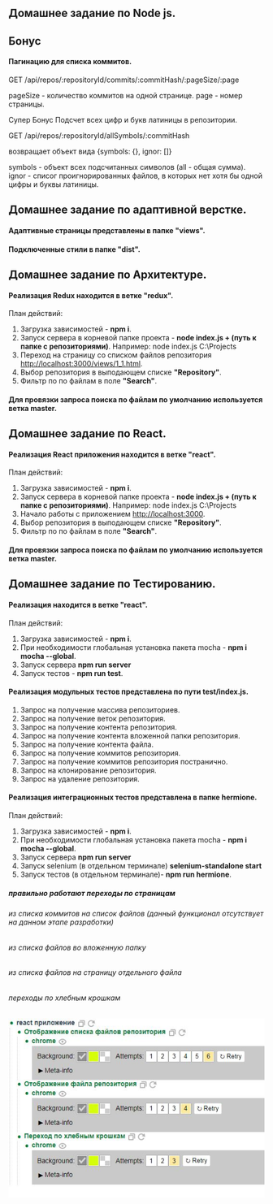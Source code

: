 ## Домашнее задание по Node js.

## Бонус
#### Пагинацию для списка коммитов. 
GET /api/repos/:repositoryId/commits/:commitHash/:pageSize/:page

pageSize - количество коммитов на одной странице.
page - номер страницы.

Супер Бонус
Подсчет всех цифр и букв латиницы в репозитории.

GET /api/repos/:repositoryId/allSymbols/:commitHash

возвращает объект вида {symbols: {}, ignor: []}

symbols - объект всех подсчитанных символов (all - общая сумма).
ignor  - списог проигнорированных файлов, в которых нет хотя бы одной цифры и буквы латиницы.

## Домашнее задание по адаптивной верстке.

#### Адаптивные страницы представлены в папке "views". 
#### Подключенные стили в папке "dist".

## Домашнее задание по Архитектуре.

#### Реализация Redux находится в ветке "redux".

План действий:

1. Загрузка зависимостей - **npm i**.
2. Запуск сервера в корневой папке проекта - **node index.js + (путь к папке с репозиториями)**.
    Например: node index.js C:\Projects
3. Переход на страницу со списком файлов репозитория <http://localhost:3000/views/1_1.html>.
4. Выбор репозитория в выподающем списке **"Repository"**.
5. Фильтр по по файлам в поле **"Search"**.

#### Для провязки запроса поиска по файлам по умолчанию используется ветка master.

## Домашнее задание по React.

#### Реализация React приложения находится в ветке "react".

План действий:

1. Загрузка зависимостей - **npm i**.
2. Запуск сервера в корневой папке проекта - **node index.js + (путь к папке с репозиториями)**.
    Например: node index.js C:\Projects
3. Начало работы с приложением <http://localhost:3000>.
4. Выбор репозитория в выподающем списке **"Repository"**.
5. Фильтр по по файлам в поле **"Search"**.

#### Для провязки запроса поиска по файлам по умолчанию используется ветка master.

## Домашнее задание по Тестированию.

#### Реализация находится в ветке "react".

План действий:

1. Загрузка зависимостей - **npm i**.
2. При необходимости глобальная установка пакета mocha - **npm i mocha --global**.
3. Запуск сервера **npm run server**
4. Запуск тестов - **npm run test**.

#### Реализация модульных тестов представлена по пути test/index.js.

1. Запрос на получение массива репозиториев.
2. Запрос на получение веток репозитория.
3. Запрос на получение контента репозитория.
4. Запрос на получение контента вложенной папки репозитория.
5. Запрос на получение контента файла.
6. Запрос на получение коммитов репозитория.
7. Запрос на получение коммитов репозитория постранично.
8. Запрос на клонирование репозитория.
9. Запрос на удаление репозитория.

#### Реализация интеграционных тестов представлена в папке hermione.

План действий:

1. Загрузка зависимостей - **npm i**.
2. При необходимости глобальная установка пакета mocha - **npm i mocha --global**.
3. Запуск сервера **npm run server**
4. Запуск selenium (в отдельном терминале) **selenium-standalone start**
5. Запуск тестов (в отдельном терминале)- **npm run hermione**.


##### правильно работают переходы по страницам
###### из списка коммитов на список файлов (данный функционал отсутствует на данном этапе разработки)
###### из списка файлов во вложенную папку
###### из списка файлов на страницу отдельного файла
###### переходы по хлебным крошкам

![alt text](./hermione/test.jpg)
